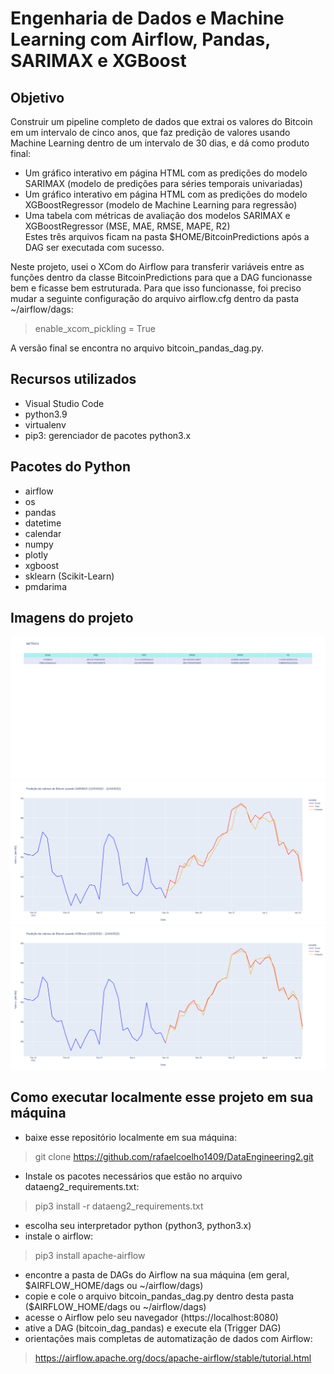 # Engenharia de Dados e Machine Learning com Airflow, Pandas, SARIMAX e XGBoost

## Objetivo
Construir um pipeline completo de dados que extrai os valores do Bitcoin em um intervalo de cinco anos, que faz predição de valores usando Machine Learning dentro de um intervalo de 30 dias, e dá como produto final:  
- Um gráfico interativo em página HTML com as predições do modelo SARIMAX (modelo de predições para séries temporais univariadas)
- Um gráfico interativo em página HTML com as predições do modelo XGBoostRegressor (modelo de Machine Learning para regressão)
- Uma tabela com métricas de avaliação dos modelos SARIMAX e XGBoostRegressor (MSE, MAE, RMSE, MAPE, R2)  
Estes três arquivos ficam na pasta $HOME/BitcoinPredictions após a DAG ser executada com sucesso.  

Neste projeto, usei o XCom do Airflow para transferir variáveis entre as funções dentro da classe BitcoinPredictions para que a DAG funcionasse bem e ficasse bem estruturada. Para que isso funcionasse, foi preciso mudar a seguinte configuração do arquivo airflow.cfg dentro da pasta ~/airflow/dags:  
> enable_xcom_pickling = True
  
A versão final se encontra no arquivo bitcoin_pandas_dag.py.   

## Recursos utilizados
- Visual Studio Code
- python3.9
- virtualenv
- pip3: gerenciador de pacotes python3.x

## Pacotes do Python
- airflow
- os
- pandas
- datetime
- calendar
- numpy
- plotly
- xgboost
- sklearn (Scikit-Learn)
- pmdarima

## Imagens do projeto
<img src="image01.png" />
<img src="image02.png" />
<img src="image03.png" />


## Como executar localmente esse projeto em sua máquina
- baixe esse repositório localmente em sua máquina:  
> git clone https://github.com/rafaelcoelho1409/DataEngineering2.git  
- Instale os pacotes necessários que estão no arquivo dataeng2_requirements.txt:  
> pip3 install -r dataeng2_requirements.txt  
- escolha seu interpretador python (python3, python3.x)  
- instale o airflow:  
> pip3 install apache-airflow  
- encontre a pasta de DAGs do Airflow na sua máquina (em geral, $AIRFLOW_HOME/dags ou ~/airflow/dags)    
- copie e cole o arquivo bitcoin_pandas_dag.py dentro desta pasta ($AIRFLOW_HOME/dags ou ~/airflow/dags)  
- acesse o Airflow pelo seu navegador (https://localhost:8080)  
- ative a DAG (bitcoin_dag_pandas) e execute ela (Trigger DAG)  
- orientações mais completas de automatização de dados com Airflow:  
> https://airflow.apache.org/docs/apache-airflow/stable/tutorial.html
